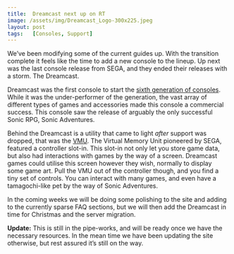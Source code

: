 ```yaml
---
title:  Dreamcast next up on RT
image: /assets/img/Dreamcast_Logo-300x225.jpeg
layout: post
tags:   [Consoles, Support]
---
```


We’ve been modifying some of the current guides up. With the transition complete it feels like the time to add a new console to the lineup. Up next was the last console release from SEGA, and they ended their releases with a storm. The Dreamcast.

Dreamcast was the first console to start the [sixth generation of consoles](https://en.wikipedia.org/wiki/Sixth_generation_of_video_game_consoles). While it was the under-performer of the generation, the vast array of different types of games and accessories made this console a commercial success. This console saw the release of arguably the only successful Sonic RPG, Sonic Adventures.

Behind the Dreamcast is a utility that came to light _after_ support was dropped, that was the [VMU](https://en.wikipedia.org/wiki/VMU). The Virtual Memory Unit pioneered by SEGA, featured a controller slot-in. This slot-in not only let you store game data, but also had interactions with games by the way of a screen. Dreamcast games could utilise this screen however they wish, normally to display some game art. Pull the VMU out of the controller though, and you find a tiny set of controls. You can interact with many games, and even have a tamagochi-like pet by the way of Sonic Adventures.

In the coming weeks we will be doing some polishing to the site and adding to the currently sparse FAQ sections, but we will then add the Dreamcast in time for Christmas and the server migration.

**Update:** This is still in the pipe-works, and will be ready once we have the necessary resources. In the mean time we have been updating the site otherwise, but rest assured it’s still on the way.
